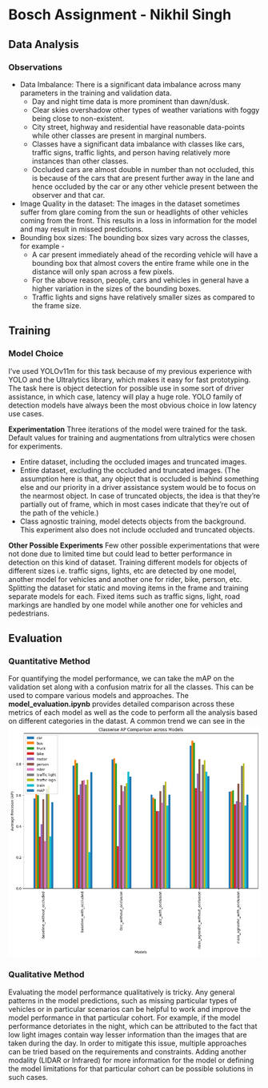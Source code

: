 # Bosch Assignment - Nikhil Singh
## Data Analysis
### Observations
- Data Imbalance: There is a significant data imbalance across many parameters in the training and validation data.
    - Day and night time data is more prominent than dawn/dusk.
    - Clear skies overshadow other types of weather variations with foggy being close to non-existent.
    - City street, highway and residential have reasonable data-points while other classes are present in marginal numbers.
    - Classes have a significant data imbalance with classes like cars, traffic signs, traffic lights, and person having relatively more instances than other classes. 
    - Occluded cars are almost double in number than not occluded, this is because of the cars that are present further away in the lane and hence occluded by the car or any other vehicle present between the observer and that car.
- Image Quality in the dataset: The images in the dataset sometimes suffer from glare coming from the sun or headlights of other vehicles coming from the front. This results in a loss in information for the model and may result in missed predictions.
- Bounding box sizes: The bounding box sizes vary across the classes, for example -
    - A car present immediately ahead of the recording vehicle will have a bounding box that almost covers the entire frame while one in the distance will only span across a few pixels.
    - For the above reason, people, cars and vehicles in general have a higher variation in the sizes of the bounding boxes.
    - Traffic lights and signs have relatively smaller sizes as compared to the frame size.
## Training
### Model Choice
I’ve used YOLOv11m for this task because of my previous experience with YOLO and the Ultralytics library, which makes it easy for fast prototyping. The task here is object detection for possible use in some sort of driver assistance, in which case, latency will play a huge role. YOLO family of detection models have always been the most obvious choice in low latency use cases. 

**Experimentation**
Three iterations of the model were trained for the task. Default values for training and augmentations from ultralytics were chosen for experiments.
- Entire dataset, including the occluded images and truncated images.
- Entire dataset, excluding the occluded and truncated images. (The assumption here is that, any object that is occluded is behind something else and our priority in a driver assistance system would be to focus on the nearmost object. In case of truncated objects, the idea is that they’re partially out of frame, which in most cases indicate that they’re out of the path of the vehicle.)
- Class agnostic training, model detects objects from the background. This experiment also does not include occluded and truncated objects.

**Other Possible Experiments**
Few other possible experimentations that were not done due to limited time but could lead to better performance in detection on this kind of dataset.
Training different models for objects of different sizes i.e. traffic signs,  lights, etc are detected by one model, another model for vehicles and another one for rider, bike, person, etc.
Splitting the dataset for static and moving items in the frame and training separate models for each. Fixed items such as traffic signs, light, road markings are handled by one model while another one for vehicles and pedestrians.
## Evaluation
### Quantitative Method
For quantifying the model performance, we can take the mAP on the validation set along with a confusion matrix for all the classes. This can be used to compare various models and approaches. The **model_evaluation.ipynb** provides detailed comparison across these metrics of each model as well as the code to perform all the analysis based on different categories in the datast.
A common trend we can see in the 
![Comparison of classwise AP scores](Assests/Images/classwise_AP_comparison.png "Classwise AP Comparison")

### Qualitative Method
Evaluating the model performance qualitatively is tricky. Any general patterns in the model predictions, such as missing particular types of vehicles or in particular scenarios can be helpful to work and improve the model performance in that particular cohort. For example, if the model performance detoriates in the night, which can be attributed to the fact that low light images contain way lesser information than the images that are taken during the day. In order to mitigate this issue, multiple approaches can be tried based on the requirements and constraints. Adding another modality (LIDAR or Infrared) for more information for the model or defining the model limitations for that particular cohort can be possible solutions in such cases.

